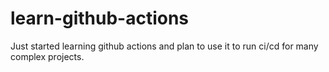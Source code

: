 # learn-github-actions
Just started learning github actions and plan to use it to run ci/cd for many complex projects.

